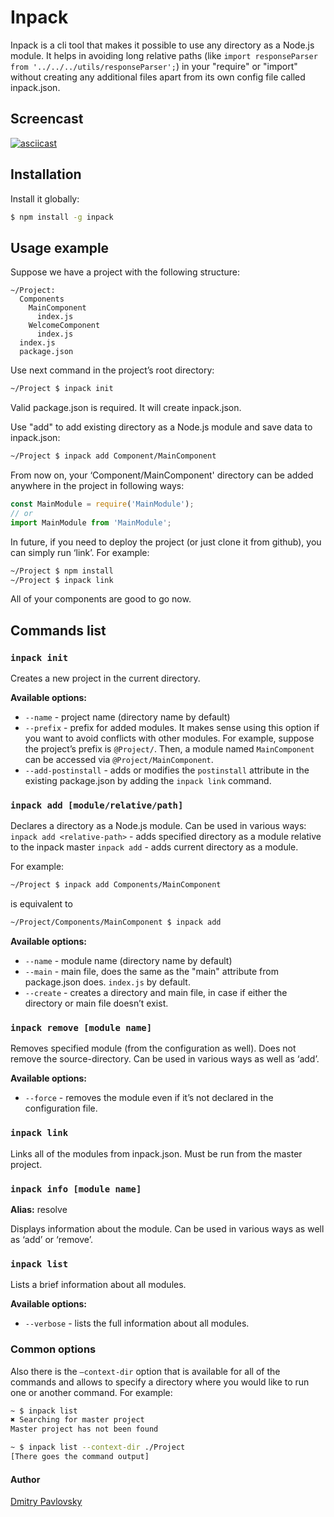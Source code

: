 # Inpack

Inpack is a cli tool that makes it possible to use any directory as a Node.js module. It helps in avoiding long relative paths (like ```import responseParser from '../../../utils/responseParser';```) in your "require" or "import" without creating any additional files apart from its own config file called inpack.json.

## Screencast

[![asciicast](https://asciinema.org/a/eqwqbix1aw8vkn6fhb6zug5am.png)](https://asciinema.org/a/eqwqbix1aw8vkn6fhb6zug5am)

## Installation

Install it globally:

```bash
$ npm install -g inpack
```

## Usage example

Suppose we have a project with the following structure:
```
~/Project:
  Components
    MainComponent
      index.js
    WelcomeComponent
      index.js
  index.js
  package.json
 ```
 
Use next command in the project’s root directory:

```bash
~/Project $ inpack init
```

Valid package.json is required. It will create inpack.json.

Use "add" to add existing directory as a Node.js module and save data to inpack.json:

```bash
~/Project $ inpack add Component/MainComponent
```

From now on, your ‘Component/MainComponent' directory can be added anywhere in the project in following ways:

```js
const MainModule = require('MainModule');
// or
import MainModule from 'MainModule';

```

In future, if you need to deploy the project (or just clone it from github), you can simply run ‘link’. For example:

```bash
~/Project $ npm install
~/Project $ inpack link
```

All of your components are good to go now.

## Commands list

### `inpack init`

Creates a new project in the current directory.

**Available options:**
- `--name` - project name (directory name by default)
- `--prefix` - prefix for added modules. It makes sense using this option if you want to avoid conflicts with other modules. For example, suppose the project’s prefix is `@Project/`. Then, a module named `MainComponent` can be accessed via `@Project/MainComponent`.
- `--add-postinstall` - adds or modifies the `postinstall` attribute in the existing package.json by adding the `inpack link` command.

### `inpack add [module/relative/path]`

Declares a directory as a Node.js module. Can be used in various ways:
`inpack add <relative-path>` - adds specified directory as a module relative to the inpack master
`inpack add` - adds current directory as a module.

 For example:
 ```bash
 ~/Project $ inpack add Components/MainComponent
 ```
 is equivalent to
 
 ```bash
 ~/Project/Components/MainComponent $ inpack add
 ```
 **Available options:**
 
 - `--name` - module name (directory name by default)
 - `--main` - main file, does the same as the "main" attribute from package.json does. `index.js` by default.
 - `--create` - creates a directory and main file, in case if either the directory or main file doesn’t exist.
 
### `inpack remove [module name]`

Removes specified module (from the configuration as well). Does not remove the source-directory. Can be used in various ways as well as ‘add’.

**Available options:**

- `--force` - removes the module even if it’s not declared in the configuration file.
 
### `inpack link`

Links all of the modules from inpack.json. Must be run from the master project.

### `inpack info [module name]`

**Alias:** resolve

Displays information about the module. Can be used in various ways as well as ‘add’ or ‘remove’.

### `inpack list`

Lists a brief information about all modules.

**Available options:**
- `--verbose` - lists the full information about all modules.

### Common options

Also there is the `—context-dir` option that is available for all of the commands and allows to specify a directory where you would like to run one or another command. For example:

```bash
~ $ inpack list 
✖ Searching for master project
Master project has not been found

~ $ inpack list --context-dir ./Project
[There goes the command output]
```

#### Author
[Dmitry Pavlovsky](http://palosk.in)

